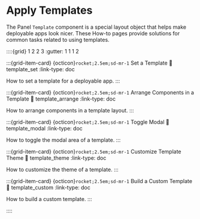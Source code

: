 # Apply Templates

The Panel `Template` component is a special layout object that helps make deployable apps look nicer. These How-to pages provide solutions for common tasks related to using templates.

::::{grid} 1 2 2 3
:gutter: 1 1 1 2

:::{grid-item-card} {octicon}`rocket;2.5em;sd-mr-1` Set a Template
:link: template_set
:link-type: doc

How to set a template for a deployable app.
:::

:::{grid-item-card} {octicon}`rocket;2.5em;sd-mr-1` Arrange Components in a Template
:link: template_arrange
:link-type: doc

How to arrange components in a template layout.
:::

:::{grid-item-card} {octicon}`rocket;2.5em;sd-mr-1` Toggle Modal
:link: template_modal
:link-type: doc

How to toggle the modal area of a template.
:::

:::{grid-item-card} {octicon}`rocket;2.5em;sd-mr-1` Customize Template Theme
:link: template_theme
:link-type: doc

How to customize the theme of a template.
:::

:::{grid-item-card} {octicon}`rocket;2.5em;sd-mr-1` Build a Custom Template
:link: template_custom
:link-type: doc

How to build a custom template.
:::

::::
